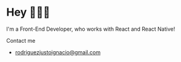 # Hey 👨🏽‍💻

I'm a Front-End Developer, who works with React and React Native!

Contact me
* rodriguezjustoignacio@gmail.com
